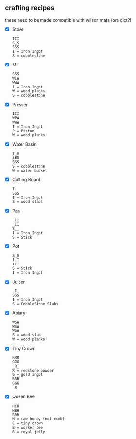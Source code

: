 ## crafting recipes
these need to be made compatible with wilson mats (ore dict?)
 - [x] Stove
   ```
   III
   S_S
   SSS
   I = Iron Ingot
   S = cobblestone
   ```

 - [x] Mill
   ```
   SSS
   WIW
   WWW
   I = Iron Ingot
   W = wood planks
   S = cobblestone
   ```

 - [x] Presser
   ```
   III
   WPW
   WWW
   I = Iron Ingot
   P = Piston
   W = wood planks
   ```

 - [x] Water Basin
   ```
   S_S
   SBS
   SSS
   S = cobblestone
   W = water bucket
   ```

 - [x] Cutting Board
   ```
   I__
   SSS
   I = Iron Ingot
   S = wood slabs
   ```

 - [x] Pan
   ```
   _II
   _II
   S__
   I = Iron Ingot
   S = Stick
   ```

 - [x] Pot
   ```
   S_S
   I_I
   III
   S = Stick
   I = Iron Ingot
   ```

 - [x] Juicer
   ```
   _I_
   SSS
   I = Iron Ingot
   S = CobbleStone Slabs
   ```

 - [x] Apiary
   ```
   WSW
   WSW
   WSW
   S = wood slab
   W = wood planks
   ```

 - [x] Tiny Crown
   ```
   RRR
   GGG
   _R_
   R = redstone powder
   G = gold ingot
   RRR
   GGG
    R 
   ```

 - [x] Queen Bee
   ```
   HCH
   HBH
   RRR
   H = raw honey (not comb)
   C = tiny crown
   B = worker bee
   R = royal jelly
   ```
